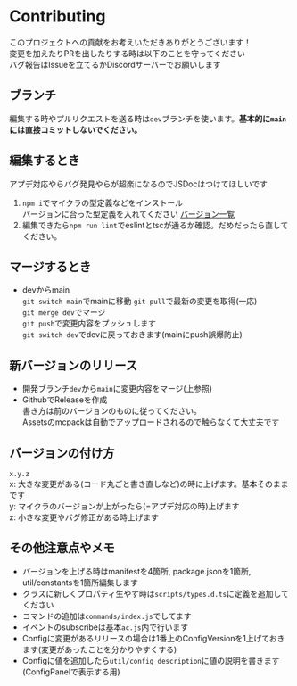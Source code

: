 # Contributing
このプロジェクトへの貢献をお考えいただきありがとうございます！  
変更を加えたりPRを出したりする時は以下のことを守ってください  
バグ報告はIssueを立てるかDiscordサーバーでお願いします

## ブランチ
編集する時やプルリクエストを送る時は`dev`ブランチを使います。**基本的に`main`には直接コミットしないでください。**  

## 編集するとき
アプデ対応やらバグ発見やらが超楽になるのでJSDocはつけてほしいです  

1. `npm i`でマイクラの型定義などをインストール  
バージョンに合った型定義を入れてください [バージョン一覧](https://www.npmjs.com/package/@minecraft/server?activeTab=versions)  
2. 編集できたら`npm run lint`でeslintとtscが通るか確認。だめだったら直してください。

## マージするとき
- devからmain  
`git switch main`でmainに移動
`git pull`で最新の変更を取得(一応)  
`git merge dev`でマージ  
`git push`で変更内容をプッシュします  
`git switch dev`でdevに戻っておきます(mainにpush誤爆防止)

## 新バージョンのリリース
- 開発ブランチ`dev`から`main`に変更内容をマージ(上参照)
- GithubでReleaseを作成  
書き方は前のバージョンのものに従ってください。  
Assetsのmcpackは自動でアップロードされるので触らなくて大丈夫です

## バージョンの付け方
`x.y.z`  
x: 大きな変更がある(コード丸ごと書き直しなど)の時に上げます。基本そのままです  
y: マイクラのバージョンが上がったら(=アプデ対応の時)上げます  
z: 小さな変更やバグ修正がある時上げます

## その他注意点やメモ
- バージョンを上げる時はmanifestを4箇所, package.jsonを1箇所, util/constantsを1箇所編集します
- クラスに新しくプロパティ生やす時は`scripts/types.d.ts`に定義を追加してください
- コマンドの追加は`commands/index.js`でしてます
- イベントのsubscribeは基本`ac.js`内で行います
- Configに変更があるリリースの場合は1番上のConfigVersionを1上げておきます(変更があったことを分かりやすくする)
- Configに値を追加したら`util/config_description`に値の説明を書きます(ConfigPanelで表示する用)
